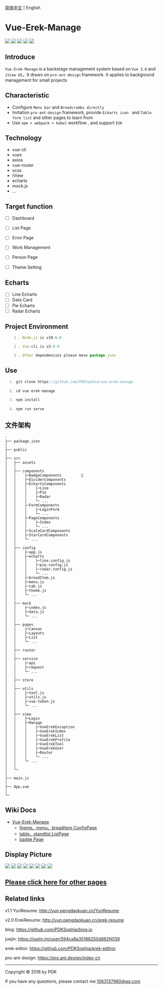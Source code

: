 [简体中文](./README.md) | English
# Vue-Erek-Manage

![](https://img.shields.io/badge/vue-2.5.2-blue.svg)
![](https://img.shields.io/badge/license-MIT-orange.svg)
![](https://img.shields.io/badge/echarts-4.1.0-yellow.svg)
![](https://img.shields.io/badge/iView-3.1.3-green.svg)
![](https://img.shields.io/badge/axios-0.18.0-red.svg)

## Introduce
`Vue-Erek-Manage` is a backstage management system based on `Vue 2.0` and `iView UI`，It draws on `pro-ant-design` framework. It applies to background management for small projects


## Characteristic
- Configure `Menu bar` and `Breadcrumbs directly`
- Imitation `pro-ant-design` framework, provide `Echarts icon ` and `Table form list` and other pages to learn from
- Use `npm + webpack + babel` workflow , and support `ES6`

## Technology
+ vue-cli
+ vuex
+ axios
+ vue-router
+ scss
+ iView
+ echarts
+ mock.js
+ ...

## Target function
- [ ] Dashboard
- [ ] List Page
- [ ] Error Page
- [ ] Work Management
- [ ] Person Page
- [ ] Theme Setting


## Echarts
- [ ] Line Echarts
- [ ] Data Card
- [ ] Pie Echarts
- [ ] Radar Echarts

## Project Environment
```javascript
    1 . Node.js is v10.6.0 

    2 . Vue-cli is v3.0.0

    3 . Other dependencies please move package.json

```

## Use
```javascript
  1. git clone https://github.com/PDKSophia/vue-erek-manage
  
  2. cd vue-erek-manage
  
  3. npm install
  
  4. npm run serve
```

## 文件架构
```
·
├── package.json
│ 
├── public                               
│ 
├── src
│   ├── assets                          
│   │                    
│   ├── components                  
│   │    ├─BadgeComponents                
│   │    ├─DividerComponents            
│   │    ├─EchartsComponents                   
│   │    │    ├─Line                    
│   │    │    ├─Pie                     
│   │    │    ├─Radar                   
│   │    │    └─ ... 
│   │    ├─FormComponents                   
│   │    │    ├─LoginForm               
│   │    │    └─ ... 
│   │    ├─PageComponents                   
│   │    │    ├─Index                  
│   │    │    └─ ...    
│   │    ├─ScaleCardComponents           
│   │    ├─StarCardComponents           
│   │    └─ ... 
│   │
│   ├── config
│   │    ├─app.js                      
│   │    ├─echarts                      
│   │    │    ├─line.config.js             
│   │    │    ├─pie.config.js             
│   │    │    ├─radar.config.js             
│   │    │    └─ ...    
│   │    ├─breadItem.js                  
│   │    ├─menu.js                     
│   │    ├─tab.js                      
│   │    ├─theme.js                    
│   │    └─ ...    
│   │ 
│   ├── mock
│   │    ├─index.js                    
│   │    ├─data.js                  
│   │    └─ ...    
│   │ 
│   ├── pages                    
│   │    ├─Canvas                      
│   │    ├─Layouts                   
│   │    ├─List                       
│   │    └─ ... 
│   │
│   ├── router                          
│   │
│   ├── service                         
│   │    ├─api                      
│   │    ├─request                  
│   │    └─ ...  
│   │       
│   ├── store                          
│   │      
│   ├── utils                    
│   │    ├─tool.js                      
│   │    ├─utils.js                     
│   │    ├─vue-token.js             
│   │    └─ ... 
│   │             
│   ├── view
│   │    ├─Login                        
│   │    ├─Manage                       
│   │    │    ├─VueErekException            
│   │    │    ├─VueErekIndex            
│   │    │    ├─VueErekList             
│   │    │    ├─VueErekProfile         
│   │    │    ├─VueErekTool             
│   │    │    ├─VueErekUser             
│   │    │    ├─Router            
│   │    │    └─ ...                    
│   │    └─ ...    
│   │
│   └─
│ 
├── main.js                            
│  
├── App.vue                            
│                   
└─
```


## Wiki Docs
* [Vue-Erek-Manage](https://github.com/PDKSophia/vue-erek-manage/wiki/Vue-Erek-Manage-%E6%96%87%E6%A1%A3)
    * [theme、menu、breadItem ConfigPage](https://github.com/PDKSophia/vue-erek-manage/wiki/%E9%85%8D%E7%BD%AE%E7%9B%B8%E5%85%B3%E6%96%87%E6%A1%A3)
    * [table、standlist ListPage](https://github.com/PDKSophia/vue-erek-manage/wiki/%E5%88%97%E8%A1%A8%E9%A1%B5)
    * [badge Page](https://github.com/PDKSophia/vue-erek-manage/wiki/%E5%BE%BD%E7%AB%A0)

## Display Picture

<img src='https://github.com/PDKSophia/erek-resume-manage/raw/master/image/vue-erek-1.png'>

<img src='https://github.com/PDKSophia/erek-resume-manage/raw/master/image/vue-erek-index.png'>

<img src='https://github.com/PDKSophia/erek-resume-manage/raw/master/image/vue-erek-table.png'>

<img src='https://github.com/PDKSophia/erek-resume-manage/raw/master/image/vue-erek-stand.png'>

<img src='https://github.com/PDKSophia/erek-resume-manage/raw/master/image/vue-erek-403.png'>

<img src='https://github.com/PDKSophia/erek-resume-manage/raw/master/image/vue-erek-404.png'>

<img src='https://github.com/PDKSophia/erek-resume-manage/raw/master/image/vue-erek-500.png'>

<img src='https://github.com/PDKSophia/erek-resume-manage/raw/master/image/vue-erek-user-1.png'>

## [Please click here for other pages](https://github.com/PDKSophia/vue-erek-manage/wiki)


## Related links
v1.1 YunResume: http://yun.pengdaokuan.cn/YunResume

v2.0 ErekResume: http://yun.pengdaokuan.cn/erek-resume

blog: https://github.com/PDKSophia/blog.io

juejin: https://juejin.im/user/594ca8a35188250d892f4139

erek-editor: https://github.com/PDKSophia/erek-editror

pro-ant-design: https://pro.ant.design/index-cn

-----

Copyright © 2018 by PDK

If you have any questions, please contact me 1063137960@qq.com
